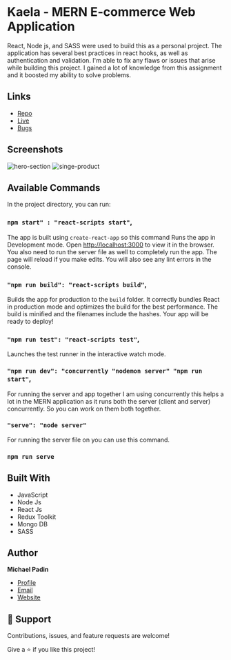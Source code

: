 # Kaela - MERN E-commerce Web Application<br/>

<p align="left">React, Node js, and SASS were used to build this as a personal project. The application has several best practices in react hooks, as well as authentication and validation. I'm able to fix any flaws or issues that arise while building this project. I gained a lot of knowledge from this assignment and it boosted my ability to solve problems.</p>

## Links

- [Repo](https://github.com/michael-padin/dressing-ecommerce-website "Kaela Repo")
- [Live](https://kaela-clothingshop.netlify.app/ "Live View")
- [Bugs](https://github.com/michael-padin/dressing-ecommerce-website/issues "Issues Page")

## Screenshots

![hero-section](https://user-images.githubusercontent.com/75446003/182365916-ae889c17-a56f-4a70-a083-0b45ecc1c617.png "Heade Section")
![singe-product](https://user-images.githubusercontent.com/75446003/182366172-faba0692-137f-441a-909d-8ed4ad071232.png "Product Detail")
## Available Commands

In the project directory, you can run:

### `npm start" : "react-scripts start"`,

The app is built using `create-react-app` so this command Runs the app in Development mode. Open [http://localhost:3000](http://localhost:3000) to view it in the browser. You also need to run the server file as well to completely run the app. The page will reload if you make edits.
You will also see any lint errors in the console.

### `"npm run build": "react-scripts build"`,

Builds the app for production to the `build` folder. It correctly bundles React in production mode and optimizes the build for the best performance. The build is minified and the filenames include the hashes. Your app will be ready to deploy!

### `"npm run test": "react-scripts test"`,

Launches the test runner in the interactive watch mode.

### `"npm run dev": "concurrently "nodemon server" "npm run start"`,

For running the server and app together I am using concurrently this helps a lot in the MERN application as it runs both the server (client and server) concurrently. So you can work on them both together.

### `"serve": "node server"`

For running the server file on you can use this command.

### `npm run serve`

## Built With

- JavaScript
- Node Js
- React Js
- Redux Toolkit
- Mongo DB
- SASS


## Author

**Michael Padin**

- [Profile](https://github.com/michael-padin "Michael Padin")
- [Email](mailto:padinmichael201@gmail.com?subject=Hi "Hi!")
- [Website](https://michaelpadin.netlify.app "Welcome")

## 🤝 Support

Contributions, issues, and feature requests are welcome!

Give a ⭐️ if you like this project!
